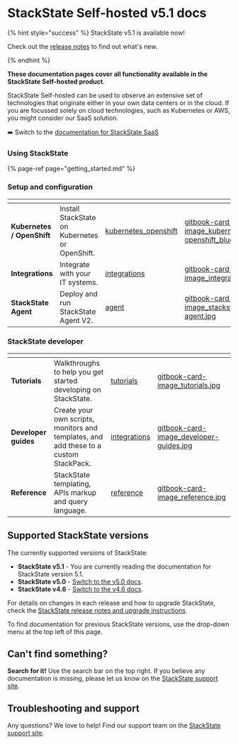 # StackState Self-hosted v5.1 docs

{% hint style="success" %}
StackState v5.1 is available now!

Check out the [release notes](/setup/upgrade-stackstate/sts-release-notes.md) to find out what's new.

{% endhint %}

**These documentation pages cover all functionality available in the StackState Self-hosted product**. 

StackState Self-hosted can be used to observe an extensive set of technologies that originate either in your own data centers or in the cloud. If you are focussed solely on cloud technologies, such as Kubernetes or AWS, you might consider our SaaS solution. 

➡️ Switch to the [documentation for StackState SaaS](https://docs.stackstate.com/v/stackstate-saas/)

### Using StackState

{% page-ref page="getting_started.md" %}

### Setup and configuration

<table data-view="cards">
    <thead>
        <tr>
            <th></th>
            <th></th>
            <th data-hidden data-card-target data-type="content-ref"></th>
            <th data-hidden data-card-cover data-type="files"></th>
        </tr>
    </thead>
    <tbody>
        <tr>
            <td><strong>Kubernetes / OpenShift</strong></td><td>Install StackState on Kubernetes or OpenShift.</td>
            <td><a href="setup/install-stackstate/kubernetes_openshift/">kubernetes_openshift</a></td>
            <td><a href=".gitbook/assets/gitbook-card-image_kubernetes-openshift_blue.jpg">gitbook-card-image_kubernetes-openshift_blue.jpg</a></td>
        </tr>
        <tr>
            <td><strong>Integrations</strong></td>
            <td>Integrate with your IT systems.</td>
            <td><a href="stackpacks/integrations/">integrations</a></td>
            <td><a href=".gitbook/assets/gitbook-card-image_integrations.jpg">gitbook-card-image_integrations.jpg</a></td>
        </tr>
        <tr>
            <td><strong>StackState Agent</strong></td>
            <td>Deploy and run StackState Agent V2.</td>
            <td><a href="setup/agent/">agent</a></td>
            <td><a href=".gitbook/assets/gitbook-card-image_stackstate-agent.jpg">gitbook-card-image_stackstate-agent.jpg</a></td>
        </tr>
    </tbody>
</table>

### StackState developer

<table data-view="cards">
    <thead>
        <tr>
            <th></th>
            <th></th>
            <th data-hidden data-card-target data-type="content-ref"></th>
            <th data-hidden data-card-cover data-type="files"></th>
        </tr>
    </thead>
    <tbody>
        <tr>
            <td><strong>Tutorials</strong></td>
            <td>Walkthroughs to help you get started developing on StackState.</td>
            <td><a href="develop/tutorials/">tutorials</a></td>
            <td><a href=".gitbook/assets/gitbook-card-image_tutorials.jpg">gitbook-card-image_tutorials.jpg</a></td>
        </tr>
        <tr>
            <td><strong>Developer guides</strong></td>
            <td>Create your own scripts, monitors and templates, and add these to a custom StackPack.</td>
            <td><a href="develop/developer-guides/">integrations</a></td>
            <td><a href=".gitbook/assets/gitbook-card-image_developer-guides.jpg">gitbook-card-image_developer-guides.jpg</a></td>
        </tr>
        <tr>
            <td><strong>Reference</strong></td>
            <td>StackState templating, APIs markup and query language.</td>
            <td><a href="develop/reference/">reference</a></td>
            <td><a href=".gitbook/assets/gitbook-card-image_reference.jpg">gitbook-card-image_reference.jpg</a></td>
        </tr>
    </tbody>
</table>

## Supported StackState versions

The currently supported versions of StackState:

* **StackState v5.1** - You are currently reading the documentation for StackState version 5.1.
* **StackState v5.0** - [Switch to the v5.0 docs](https://docs.stackstate.com/v/5.0/).
* **StackState v4.6** - [Switch to the v4.6 docs](https://docs.stackstate.com/v/4.6/).

For details on changes in each release and how to upgrade StackState, check the [StackState release notes and upgrade instructions](setup/upgrade-stackstate/).

To find documentation for previous StackState versions, use the drop-down menu at the top left of this page.

## Can't find something?

**Search for it!** Use the search bar on the top right. 
If you believe any documentation is missing, please let us know on the [StackState support site](http://support.stackstate.com/).

## Troubleshooting and support

Any questions? We love to help! Find our support team on the [StackState support site](http://support.stackstate.com/).


